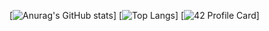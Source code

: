 [![Anurag's GitHub stats](https://github-readme-stats.vercel.app/api?username=williamollio&show_icons=true&theme=tokyonight)]
[![Top Langs](https://github-readme-stats.vercel.app/api/top-langs/?username=williamollio&show_icons=true&theme=tokyonight)]
[![42 Profile Card](https://1337-readme.vercel.app/api/profile?cursus=42cursus&dark=true&email=hide&leet_logo=hide&login=wollio)]
